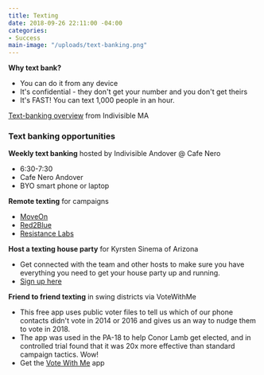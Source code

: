 ```yaml
---
title: Texting
date: 2018-09-26 22:11:00 -04:00
categories:
- Success
main-image: "/uploads/text-banking.png"
---
```


**Why text bank?**
* You can do it from any device
* It's confidential - they don't get your number and you don't get theirs
* It's FAST! You can text 1,000 people in an hour.

[Text-banking overview](https://www.indivisible-ma.org/training-texting) from Indivisible MA

### Text banking opportunities

**Weekly text banking** hosted by Indivisible Andover @ Cafe Nero
* 6:30-7:30
* Cafe Nero Andover
* BYO smart phone or laptop

**Remote texting** for campaigns
* [MoveOn](https://bit.ly/2Iu0Wsa)
* [Red2Blue](https://red2blue.org/texting/)
* [Resistance Labs](https://resistancelabs.com/volunteer)

**Host a texting house party** for Kyrsten Sinema of Arizona
* Get connected with the team and other hosts to make sure you have everything you need to get your house party up and running.
* [Sign up here](https://docs.google.com/forms/d/e/1FAIpQLSeK5caAGd6Nca4WadhZ0ydbpP5B91sjoCYbR0a5gFH9lNTPBQ/viewform?source=KS_EM_FR_B90D_181009_3_4&refcode=KS_EM_FR_B90D_181009_3_4)

**Friend to friend texting** in swing districts via VoteWithMe
* This free app uses public voter files to tell us which of our phone contacts didn't vote in 2014 or 2016 and gives us an way to nudge them to vote in 2018.
* The app was used in the PA-18 to help Conor Lamb get elected, and in controlled trial found that it was 20x more effective than standard campaign tactics. Wow!
* Get the [Vote With Me](https://votewithme.us/) app